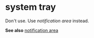 # system tray

Don't use. Use *notification area* instead.

**See also** [notification area](/style-guide/a-z-word-list-term-collections/n/notification-area)
